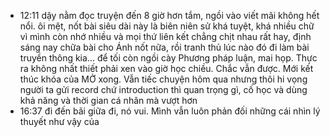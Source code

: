 - 12:11 dậy nằm đọc truyện đến 8 giờ hơn tắm, ngồi vào viết mãi không hết nổi. ôi mệt, nốt bài siêu dài này là biên niên sử khá tuyệt, khá nhiều chữ vì mình còn nhớ nhiều và mọi thứ liên kết chẳng chịt nhau rất hay, định sáng nay chữa bài cho Ánh nốt nữa, rồi tranh thủ lúc nào đó đi làm bài truyền thông kia... để tối còn ngồi cày Phương pháp luận, mai họp. Thực ra không nhất thiết phải xen vào giờ học chiều. Chắc vẫn được. Mới kết thúc khóa của MỞ xong. Vẫn tiếc chuyện hôm qua nhưng thôi hi vọng người ta gửi record chứ introduction thì quan trọng gì, cố học và dùng khả năng và thời gian cá nhân mà vượt hơn
- 16:37 đi đến bãi giữa đi, nó vui. Mình vẫn luôn phản đối những cái nhìn lý thuyết như vậy của